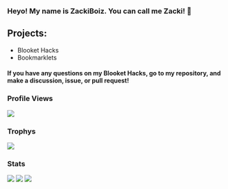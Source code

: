 ### Heyo! My name is ZackiBoiz. You can call me Zacki! 👋

## Projects:
- Blooket Hacks
- Bookmarklets
#### If you have any questions on my Blooket Hacks, go to my repository, and make a discussion, issue, or pull request!

### Profile Views
![](https://komarev.com/ghpvc/?username=ZackiBoiz)

### Trophys
![](https://github-profile-trophy.vercel.app/?username=ZackiBoiz&theme=onedark)

### Stats
![](https://github-readme-streak-stats.herokuapp.com?user=ZackiBoiz&theme=dark&show_icons=true&locale=en&layout=compact&hide_border=true)
![](https://github-readme-stats.vercel.app/api?username=ZackiBoiz&theme=dark&show_icons=true&locale=en&layout=compact&hide_border=true)
![](https://github-readme-stats.vercel.app/api/top-langs?username=ZackiBoiz&theme=dark&show_icons=true&locale=en&layout=compact&hide_border=true)
